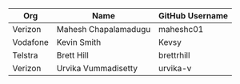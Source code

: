 | Org                    | Name                    | GitHub Username            |
| -----------------------| ------------------------|----------------------------|
| Verizon | Mahesh Chapalamadugu | maheshc01 |
| Vodafone | Kevin Smith | Kevsy |
| Telstra | Brett Hill | brettrhill |
| Verizon | Urvika Vummadisetty | urvika-v |